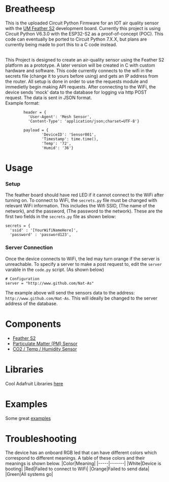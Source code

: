 # Breatheesp
This is the uploaded Circuit Python Firmware for an IOT air quality sensor with the [UM Feather S2](https://feathers2.io/) development board. Currently this project is using Circuit Python V6.3.0 with the ESP32-S2 as a proof-of-concept (POC). This code can eventually be ported to Circuit Python 7.X.X, but plans are currently being made to port this to a C code instead.
<BR>
  <BR>
    
This Project is designed to create an air-quality sensor using the Feather S2 platform as a prototype. A later version will be created in C with custom hardware and software. This code currently connects to the wifi in the secrets file (change it to yours before using) and gets an IP address from the router. All setup is done in order to use the requests module and immedietly begin making API requests. After connecting to the WiFi, the device sends 'mock' data to the database for logging via http POST request. The data is sent in JSON format.
<BR>
Example format:
<BR>
```
        header = {
          'User-Agent': 'Mesh Sensor',
          'Content-Type': 'application/json;charset=UTF-8'}

        payload = {
                'DeviceID': 'Sensor001',
                'Timestamp': time.time(),
                'Temp': '72',
                'Humid': '36'}
  ```
  
# Usage
  ### Setup
  The feather board should have red LED if it cannot connect to the WiFi after turning on. To connect to WiFi, the ```secrets.py``` file must be changed with relevant WiFi information. This includes the Wifi SSID, (The name of the network), and the password, (The password to the network). These are the first two fields in the ```secrets.py``` file as shown below:
  ```
  secrets = {
    'ssid' : '[YourWifiNameHere]',
    'password' : 'password123',
  ```
  ### Server Connection
  Once the device connects to WiFi, the led may turn orange if the server is unreachable. To specify a server to make a post request to, edit the ```server``` varable in the ```code.py``` script. (As shown below)
  ```
  # Configuration
server = "http://www.github.com/Nat-As"
  ```
The example above will send the sensors data to the address: ```http://www.github.com/Nat-As```. This will ideally be changed to the server address of the database.
  
# Components
+ [Feather S2](https://www.adafruit.com/product/4769)
+ [Particulate Matter (PM) Sensor](https://www.adafruit.com/product/4632)
+ [CO2 / Temp / Humidity Sensor](https://www.adafruit.com/product/5190)
  
# Libraries
Cool Adafruit Libraries [here](https://github.com/adafruit/Adafruit_CircuitPython_Bundle/releases/tag/20211003)
# Examples
Some great [examples](https://learn.adafruit.com/adafruit-metro-esp32-s2/circuitpython-internet-test)
# Troubleshooting
  The device has an onboard RGB led that can have different colors which correspond to different meanings. A table of these colors and their meanings is shown below.
  |Color|Meaning|
  |-----|-------|
  |White|Device is booting|
  |Red|Failed to connect to WiFi|
  |Orange|Failed to send data|
  |Green|All systems go|
  
